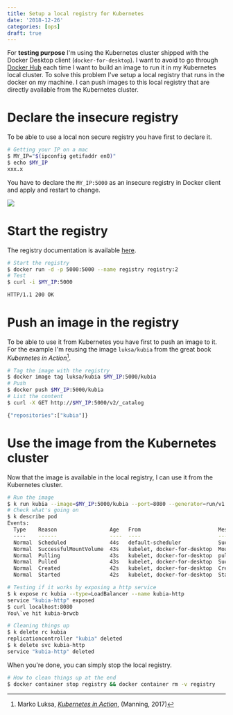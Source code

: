 ```yaml
---
title: Setup a local registry for Kubernetes
date: '2018-12-26'
categories: [ops]
draft: true
---
```


For **testing purpose**  I'm using the Kubernetes cluster shipped with the Docker Desktop client (`docker-for-desktop`).
I want to avoid to go through [Docker Hub][lk-1] each time I want to build an image to run it in my Kubernetes local cluster.
To solve this problem I've setup a local registry that runs in the docker on my machine. I can push images to this local registry that are directly available from the Kubernetes cluster.

# Declare the insecure registry

To be able to use a local non secure registry you have first to declare it.

```bash
# Getting your IP on a mac
$ MY_IP="$(ipconfig getifaddr en0)"
$ echo $MY_IP
xxx.x
```
You have to declare the `MY_IP:5000` as an insecure registry in Docker client and apply and restart to  change.

![](/post/2018/docker-local-registry_files/docker-registry.png)

# Start the registry

The registry documentation is available [here][lk-2].

```bash
# Start the registry
$ docker run -d -p 5000:5000 --name registry registry:2
# Test
$ curl -i $MY_IP:5000

HTTP/1.1 200 OK
```

# Push an image in the registry

To be able to use it from Kubernetes you have first to push an image to it. For the example I'm reusing the image `luksa/kubia` from the great book *Kubernetes in Action*[^1].

```bash
# Tag the image with the registry
$ docker image tag luksa/kubia $MY_IP:5000/kubia
# Push
$ docker push $MY_IP:5000/kubia
# List the content
$ curl -X GET http://$MY_IP:5000/v2/_catalog

{"repositories":["kubia"]}
```

# Use the image from the Kubernetes cluster

Now that the image is available in the local registry, I can use it from the Kubernetes cluster.

```bash
# Run the image
$ k run kubia --image=$MY_IP:5000/kubia --port=8080 --generator=run/v1
# Check what's going on
$ k describe pod
Events:
  Type    Reason                 Age   From                         Message
  ----    ------                 ----  ----                         -------
  Normal  Scheduled              44s   default-scheduler            Successfully assigned kubia-brwcb to docker-for-desktop
  Normal  SuccessfulMountVolume  43s   kubelet, docker-for-desktop  MountVolume.SetUp succeeded for volume "default-token-t5n42"
  Normal  Pulling                43s   kubelet, docker-for-desktop  pulling image "xxx.x:5000/kubia"
  Normal  Pulled                 43s   kubelet, docker-for-desktop  Successfully pulled image "xxx.x:5000/kubia"
  Normal  Created                42s   kubelet, docker-for-desktop  Created container
  Normal  Started                42s   kubelet, docker-for-desktop  Started container

# Testing if it works by exposing a http service
$ k expose rc kubia --type=LoadBalancer --name kubia-http
service "kubia-http" exposed
$ curl localhost:8080
You\`ve hit kubia-brwcb

# Cleaning things up
$ k delete rc kubia
replicationcontroller "kubia" deleted
$ k delete svc kubia-http
service "kubia-http" deleted
```

When you're done, you can simply stop the local registry.

```bash
# How to clean things up at the end
$ docker container stop registry && docker container rm -v registry
```
[lk-1]: https://hub.docker.com/
[lk-2]: https://docs.docker.com/registry/#basic-commands

[^1]: Marko Luksa, *[Kubernetes in Action](https://www.goodreads.com/book/show/34013922-kubernetes-in-action)*, (Manning, 2017)
